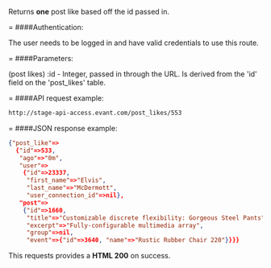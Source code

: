 <!-- --- title: GET /post_likes/:id -->

Returns **one** post like based off the id passed in.

=
####Authentication:

The user needs to be logged in and have valid credentials to use this route.

=
####Parameters:

(post likes) :id - Integer, passed in through the URL. Is derived from the 'id' field on the 'post_likes' table.

=
####API request example:
```html
http://stage-api-access.evant.com/post_likes/553
```

=
####JSON response example:

```json
{"post_like"=>
  {"id"=>533,
   "ago"=>"0m",
   "user"=>
    {"id"=>23337,
     "first_name"=>"Elvis",
     "last_name"=>"McDermott",
     "user_connection_id"=>nil},
   "post"=>
    {"id"=>1660,
     "title"=>"Customizable discrete flexibility: Gorgeous Steel Pants",
     "excerpt"=>"Fully-configurable multimedia array",
     "group"=>nil,
     "event"=>{"id"=>3640, "name"=>"Rustic Rubber Chair 220"}}}}
```

This requests provides a <strong>HTML 200</strong> on success.